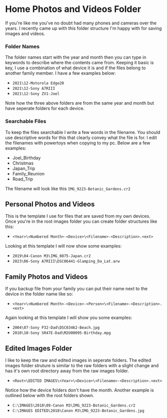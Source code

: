 # Home Photos and Videos Folder
If you're like me you've no doubt had many phones and cameras over the years. I recently came up with this folder structure I'm happy with for saving images and videos. 

### Folder Names
The folder names start with the year and month then you can type in keywords to describe where the contents came from. Keeping it basic is key, I use a combination of what device it is and if the files belong to another family member. I have a few examples below:

* `2021\12-Motorola Edge20`
* `2021\12-Sony A7RIII`
* `2021\12-Sony ZV1-Joel`

Note how the three above folders are from the same year and month but have seperate folders for each device.

### Searchable Files
To keep the files searchable I write a few words in the filename. You should use descriptive words for this that clearly convey what the file is for. I edit the filenames with powertoys when copying to my pc. Below are a few examples:

* Joel_Birthday
* Christmas
* Japan_Trip
* Family_Reunion
* Road_Trip

The filename will look like this `IMG_9223-Botanic_Gardens.cr2`

## Personal Photos and Videos
This is the template I use for files that are saved from my own devices. Once you're in the root images folder you can create folder structures like this:

* `<Year>\<Numbered Month>-<Device>\<Filename>-<Description>.<ext>`

Looking at this template I will now show some examples:

* `2019\04-Canon M3\IMG_0875-Japan.cr2`
* `2023\06-Sony A7RIII\DSC06441-Glamping_Da_Lat.arw`
## Family Photos and Videos
If you backup file from your family you can put their name next to the device in the folder name like so:

* `<Year>\<Numbered Month>-<Device>-<Person>\<Filename>-<Description>.<ext>`

Again looking at this template I will show you some examples:

* `2004\07-Sony P32-Dad\DSC03462-Beach.jpg`
* `2010\10-Sony SR47E-Dad\M2U00095-Birthday.mpg`
## Edited Images Folder
I like to keep the raw and edited images in seperate folders. The edited images folder struture is similar to the raw folders with a slight change and has it's own root directory away from the raw images folder.

* `<Root>\EDITED IMAGES\<Year>\<Device>\<Filename>-<Description>.<ext>`

Notice how the device folders don't have the month. Another example is outlined below with the root folders shown.

* `C:\IMAGES\2018\09-Canon M3\IMG_9223-Botanic_Gardens.cr2`
* `C:\IMAGES EDITED\2018\Canon M3\IMG_9223-Botanic_Gardens.jpg`

